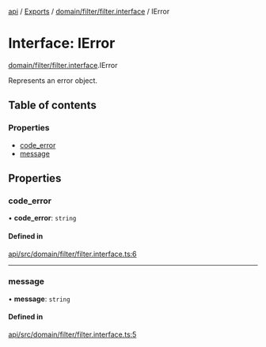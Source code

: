 [api](../README.md) / [Exports](../modules.md) / [domain/filter/filter.interface](../modules/domain_filter_filter_interface.md) / IError

# Interface: IError

[domain/filter/filter.interface](../modules/domain_filter_filter_interface.md).IError

Represents an error object.

## Table of contents

### Properties

- [code\_error](domain_filter_filter_interface.IError.md#code_error)
- [message](domain_filter_filter_interface.IError.md#message)

## Properties

### code\_error

• **code\_error**: `string`

#### Defined in

[api/src/domain/filter/filter.interface.ts:6](https://github.com/No-Country/c16-58-t-typescript/blob/d2fd85f/api/src/domain/filter/filter.interface.ts#L6)

___

### message

• **message**: `string`

#### Defined in

[api/src/domain/filter/filter.interface.ts:5](https://github.com/No-Country/c16-58-t-typescript/blob/d2fd85f/api/src/domain/filter/filter.interface.ts#L5)
